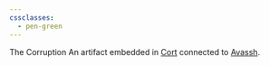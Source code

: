 ```yaml
---
cssclasses:
  - pen-green
---
```

The Corruption
An artifact embedded in [Cort](../-Characters/-Player/Cort.md) connected to [Avassh](../-Characters/Avassh.md).
